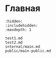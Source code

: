 # Главная


```{toctree}
:hidden:
:includehidden:
:maxdepth: 1

test1.md
test2.md
internal/main.md
public/main-public.md
```
